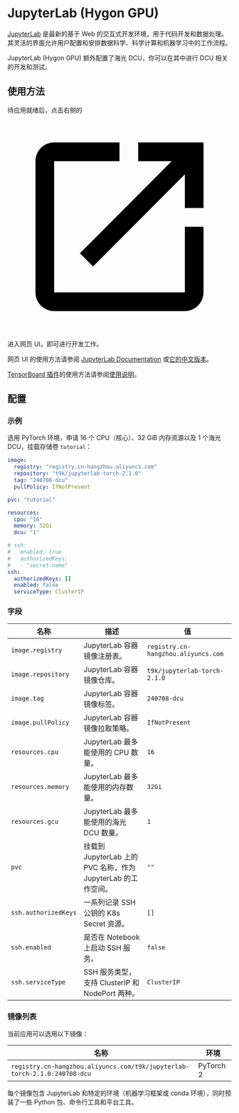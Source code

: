 # JupyterLab (Hygon GPU)

[JupyterLab](https://github.com/jupyterlab/jupyterlab) 是最新的基于 Web 的交互式开发环境，用于代码开发和数据处理。其灵活的界面允许用户配置和安排数据科学、科学计算和机器学习中的工作流程。

JupyterLab (Hygon GPU) 额外配置了海光 DCU，你可以在其中进行 DCU 相关的开发和测试。

## 使用方法

待应用就绪后，点击右侧的 <svg class="MuiSvgIcon-root MuiSvgIcon-colorPrimary MuiSvgIcon-fontSizeMedium css-jxtyyz" focusable="false" aria-hidden="true" viewBox="0 0 24 24" data-testid="OpenInNewIcon"><path d="M19 19H5V5h7V3H5c-1.11 0-2 .9-2 2v14c0 1.1.89 2 2 2h14c1.1 0 2-.9 2-2v-7h-2zM14 3v2h3.59l-9.83 9.83 1.41 1.41L19 6.41V10h2V3z"></path></svg> 进入网页 UI，即可进行开发工作。

网页 UI 的使用方法请参阅 [JupyterLab Documentation](https://jupyterlab.readthedocs.io/en/latest/) 或[它的中文版本](https://jupyterlab.pythonlang.cn/en/latest/)。

[TensorBoard 插件](https://github.com/HFAiLab/jupyterlab_tensorboard_pro)的使用方法请参阅[使用说明](https://github.com/HFAiLab/jupyterlab_tensorboard_pro/blob/v4.x/README.zh-cn.md#%E4%BD%BF%E7%94%A8%E8%AF%B4%E6%98%8E)。

## 配置

### 示例

选用 PyTorch 环境，申请 16 个 CPU（核心）、32 GiB 内存资源以及 1 个海光 DCU，挂载存储卷 `tutorial`：

```yaml
image:
  registry: "registry.cn-hangzhou.aliyuncs.com"
  repository: "t9k/jupyterlab-torch-2.1.0"
  tag: "240708-dcu"
  pullPolicy: IfNotPresent

pvc: "tutorial"

resources:
  cpu: "16"
  memory: 32Gi
  dcu: "1"

# ssh:
#   enabled: true
#   authorizedKeys:
#   - "secret-name"
ssh:
  authorizedKeys: []
  enabled: false
  serviceType: ClusterIP
```

### 字段

| 名称                 | 描述                                                          | 值                                  |
| -------------------- | ------------------------------------------------------------- | ----------------------------------- |
| `image.registry`     | JupyterLab 容器镜像注册表。                                   | `registry.cn-hangzhou.aliyuncs.com` |
| `image.repository`   | JupyterLab 容器镜像仓库。                                     | `t9k/jupyterlab-torch-2.1.0`        |
| `image.tag`          | JupyterLab 容器镜像标签。                                     | `240708-dcu`                        |
| `image.pullPolicy`   | JupyterLab 容器镜像拉取策略。                                 | `IfNotPresent`                      |
| `resources.cpu`      | JupyterLab 最多能使用的 CPU 数量。                            | `16`                                |
| `resources.memory`   | JupyterLab 最多能使用的内存数量。                             | `32Gi`                              |
| `resources.gcu`      | JupyterLab 最多能使用的海光 DCU 数量。                        | `1`                                 |
| `pvc`                | 挂载到 JupyterLab 上的 PVC 名称，作为 JupyterLab 的工作空间。 | `""`                                |
| `ssh.authorizedKeys` | 一系列记录 SSH 公钥的 K8s Secret 资源。                       | `[]`                                |
| `ssh.enabled`        | 是否在 Notebook 上启动 SSH 服务。                             | `false`                             |
| `ssh.serviceType`    | SSH 服务类型，支持 ClusterIP 和 NodePort 两种。               | `ClusterIP`                         |

### 镜像列表

当前应用可以选用以下镜像：

| 名称                                                                      | 环境      |
| ------------------------------------------------------------------------- | --------- |
| `registry.cn-hangzhou.aliyuncs.com/t9k/jupyterlab-torch-2.1.0:240708-dcu` | PyTorch 2 |

每个镜像包含 JupyterLab 和特定的环境（机器学习框架或 conda 环境），同时预装了一些 Python 包、命令行工具和平台工具。
